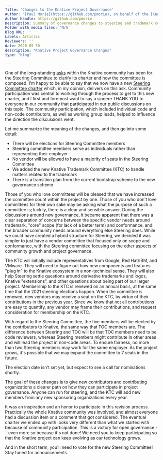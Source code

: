 ```yaml
---
Title: 'Changes to the Knative Project Governance'
Author: "[Paul Morie](https://github.com/pmorie), on behalf of the [Knative Steering Committee](https://github.com/knative/community/blob/main/STEERING-COMMITTEE.md)"
Author handle: https://github.com/pmorie
Description: Summary of governance changes to steering and trademark committees.
Folder with media files: 'N/A'
Blog URL: ''
Labels: Articles
Reviewers: ''
date: 2020-09-30
description: "Knative Project Governance Changes"
type: "blog"

---
```


One of the long-standing [asks](https://github.com/knative/community/issues/33)
within the Knative community has been for the Steering Committee to clarify its
charter and how the committee is composed. I'm happy to be able to say that we
now have a new [Steering Committee
charter](https://github.com/knative/community/pull/277) which, in my opinion,
delivers on this ask. Community participation was central to working through the
process to get to this new charter, and I first and foremost want to say a
sincere THANK YOU to everyone in our community that participated in our public
discussions on this topic. The community participation, which included
individual code and non-code contributors, as well as working group leads,
helped to influence the direction the discussions went.

Let me summarize the meaning of the changes, and then go into some detail:

- There will be elections for Steering Committee members
- Steering committee members serve as individuals rather than representing their employer
- No vendor will be allowed to have a majority of seats in the Steering Committee
- We added the new Knative Trademark Committee (KTC) to handle matters related to the trademark
- There is a transition plan from the current bootstrap scheme to the new governance scheme

Those of you who love committees will be pleased that we have increased the
committee count within the project by one. Those of you who don't love
committees for their own sake may be asking what the purpose of such a committee
is; luckily, there is a clear and sensible answer. During the discussions around
new governance, it became apparent that there was a clear separation of concerns
between the specific vendor needs around trademark, "core" scope (for lack of a
better term) and conformance, and the broader community needs around everything
else Steering does. While we could have created a hybrid structure for Steering,
we decided it was simpler to just have a vendor committee that focused only on
scope and conformance, with the Steering committee focusing on the other aspects
of community growth and project governance.

The KTC will initially include representatives from Google, Red Hat/IBM, and
VMware. They will need to figure out how new components and features "plug in"
to the Knative ecosystem in a non-technical sense. They will also help Steering
settle questions around derivative trademarks and logos, Knative "extensions",
and other questions about being part of our larger project. Membership to the KTC
is renewed on an annual basis, at the same time that the 2021 steering elections happen.
When the committee is renewed, new vendors may receive a seat on the KTC, by
virtue of their contributions in the previous year. Since we know that not all
contributions are easy to quantify, any vendor may frame their contributions,
and request consideration for membership on the KTC.

With regard to the Steering Committee, the five members will be elected by the
contributors to Knative, the same way that TOC members are. The difference
between Steering and TOC will be that TOC members need to be code reviewers,
whereas Steering members might contribute in other areas and will lead the
project in non-code areas. To ensure fairness, no more than two Steering members
may work for the same employer. As the project grows, it's possible that we may
expand the committee to 7 seats in the future.

The election date isn't set yet, but expect to see a call for nominations
shortly.

The goal of these changes is to give new contributors and contributing
organizations a clearer path on how they can participate in project governance.
Anyone can run for steering, and the KTC will add new members from any new
sponsoring organizations every year.

It was an inspiration and an honor to participate in this revision process.
Practically the whole Knative community was involved, and almost everyone had a
discussion item or a comment that got considered. The eventual charter we ended
up with looks very different than what we started with because of community
participation. This is a victory for open governance -- even more so because
it's not done! We need you to keep participating so that the Knative project can
keep evolving as our technology grows.

And in the short term, you'll need to vote for the new Steering Committee! Stay tuned for announcements.
